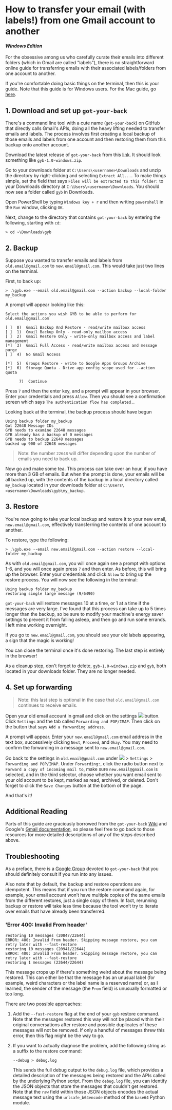 # How to transfer your email (with labels!) from one Gmail account to another
#### *Windows Edition*
For the obsessive among us who carefully curate their emails into
different folders (which in Gmail are called "labels"), there is no straightforward
online guide for transferring emails with their associated labels/folders from one
account to another.

If you're comfortable doing basic things on the terminal, then this is
your guide. Note that this guide is for Windows users. For the Mac guide, go
[here](./gmail-transfer-guide-mac.md).

## 1. Download and set up `got-your-back`
There's a command line tool with a cute name (`got-your-back`) on GitHub that
directly calls Gmail's APIs, doing all the heavy lifting needed to transfer
emails and labels. The process involves first creating a local backup of those
emails and labels from one account and then restoring them from this backup onto
another account.

Download the latest release of `got-your-back` from this
[link](https://github.com/jay0lee/got-your-back/releases).
It should look something like `gyb-1.0-windows.zip`.

Go to your downloads folder at `C:\Users\<username>\Downloads` and unzip the
directory by right-clicking and selecting `Extract All...`. To make things
simple, set the field that says `Files will be extracted to this folder:` to
your Downloads directory at `C:\Users\<username>\Downloads`. You should now
see a folder called `gyb` in Downloads.

Open PowerShell by typing `Windows key + r` and then writing `powershell` in the
`Run` window, clicking `OK`.

Next, change to the directory that contains `got-your-back` by entering the
following, starting with `cd`:
```
> cd ~\Downloads\gyb
```

## 2. Backup
Suppose you wanted to transfer emails and labels from `old.email@gmail.com`
to `new.email@gmail.com`. This would take just two lines on the terminal.

First, to back up:
```
> .\gyb.exe --email old.email@gmail.com --action backup --local-folder my_backup
```

A prompt will appear looking like this:
```
Select the actions you wish GYB to be able to perform for old.email@gmail.com

[ ]  0)  Gmail Backup And Restore - read/write mailbox access
[ ]  1)  Gmail Backup Only - read-only mailbox access
[ ]  2)  Gmail Restore Only - write-only mailbox access and label management
[*]  3)  Gmail Full Access - read/write mailbox access and message purge
[ ]  4)  No Gmail Access

[*]  5)  Groups Restore - write to Google Apps Groups Archive
[*]  6)  Storage Quota - Drive app config scope used for --action quota

      7)  Continue
```

Press `7` and then the enter key, and a prompt will appear in your browser.
Enter your credentials and press `Allow`. Then you should see a
confirmation screen which says `The authentication flow has completed.`.

Looking back at the terminal, the backup process should have begun
```
Using backup folder my_backup
Got 22648 Message IDs
GYB needs to examine 22648 messages
GYB already has a backup of 0 messages
GYB needs to backup 22648 messages
backed up 900 of 22648 messages
```
> Note: the number `22648` will differ depending upon the number of emails you
> need to back up.

Now go and make some tea. This process can take over an hour, if you have more
than 3 GB of emails. But when the prompt is done, your emails will be all backed
up, with the contents of the backup in a local directory called `my_backup`
located in your downloads folder at `C:\Users\<username>\Downloads\gyb\my_backup`.

## 3. Restore
You're now going to take your local backup and restore it to your new email,
`new.email@gmail.com`, effectively transferring the contents of one
account to another.

To restore, type the following:
```
> .\gyb.exe --email new.email@gmail.com --action restore --local-folder my_backup
```

As with `old.email@gmail.com`, you will once again see a prompt with options
1-6, and you will once again press `7` and then enter. As before, this will bring
up the browser. Enter your credentials and click `Allow` to bring up the restore
process. You will now see the following in the terminal:

```
Using backup folder my_backup
restoring single large message (9/6490)
```

`got-your-back` will restore messages 10 at a time, or 1 at a time if the messages
are very large. I've found that this process can take up to 5 times longer than
the backup, so be sure to modify your machine's energy saver settings to prevent it
from falling asleep, and then go and run some errands. I left mine working overnight.

If you go to `new.email@gmail.com`, you should see your old labels appearing, a
sign that the magic is working!

You can close the terminal once it's done restoring. The last step is
entirely in the browser!

As a cleanup step, don't forget to delete, `gyb-1.0-windows.zip` and `gyb`, both
located in your downloads folder. They are no longer needed.

## 4. Set up forwarding
> Note: this last step is optional in the case that `old.email@gmail.com` continues
> to receive emails.

Open your old email account in gmail and click on the settings ![][settings_button]
button. Click `Settings` and the tab called `Forwarding and POP/IMAP`. Then click
on the button that says `Add a forwarding address`.

A prompt will appear. Enter your `new.email@gmail.com` email address in the text box,
successively clicking `Next`, `Proceed`, and `Okay`. You may need to confirm the
forwarding in a message sent to `new.email@gmail.com`.

Go back to the settings in `old.email@gmail.com` under ![][settings_button] > `Settings` >
`Forwarding and POP/IMAP`. Under `Forwarding:`, click the radio button next to
`Forward a copy of incoming mail to`, make sure `new.email@gmail.com` is selected,
and in the third selector, choose whether you want email sent to your old account
to be kept, marked as read, archived, or deleted. Don't forget to click the `Save
Changes` button at the bottom of the page. 

And that's it!

[settings_button]: http://lh6.ggpht.com/snsP5-ODgFFqVJhxS5La7OAqsAmO-GwYWWERMFPW5R4MXcxp0zUZ5Bq6lRFqrvk92lA=w18-h18

## Additional Reading
Parts of this guide are graciously borrowed from the
`got-your-back` [Wiki](https://github.com/jay0lee/got-your-back/wiki) and Google's
[Gmail documentation](https://support.google.com/mail/answer/10957?hl=en), so please
feel free to go back to those resources for more detailed descriptions of any of
the steps described above.

## Troubleshooting

As a preface, there is a
[Google Group](https://groups.google.com/forum/#!forum/got-your-back) devoted to
`got-your-back` that you should definitely consult if you run into any issues.

Also note that by default, the backup and restore operations are idempotent. This
means that if you run the restore command again, for example, your email account
won’t have multiple copies of the same emails from the different restores, just a
single copy of them. In fact, rerunning backup or restore will take less time
because the tool won’t try to iterate over emails that have already been transferred.

### 'Error 400: Invalid From header'
```
restoring 10 messages (20847/22644)                                             
ERROR: 400: Invalid From header. Skipping message restore, you can retry later with --fast-restore
restoring 10 messages (20941/22644)                                             
ERROR: 400: Invalid From header. Skipping message restore, you can retry later with --fast-restore
restoring 1 messages (22644/22644)  
```
This message crops up if there's something weird about the message being restored.
This can either be that the message has an unusual label (for example, weird
characters or the label name is a reserved name) or, as I learned, the sender of
the message (the `From` field) is unusually formatted or too long.

There are two possible approaches:

1. Add the `--fast-restore` flag at the end of your `gyb` restore command. Note
that the messages restored this way will not be placed within their original
conversations after restore and possible duplicates of these messages will not be
removed. If only a handful of messages threw this error, then this flag might be
the way to go.
2. If you want to actually diagnose the problem, add the following string as a suffix
   to the restore command:

   ```
   --debug > debug.log
   ```
   This sends the full debug output to the `debug.log` file, which provides
   a detailed description of the messages being restored and the APIs called
   by the underlying Python script. From the `debug.log` file, you can
   identify the JSON objects that store the messages that couldn't get
   restored. Note that the `raw` field within those JSON objects encodes the
   actual message text using the `urlsafe_b64encode` method of the `base64`
   Python module.
    
